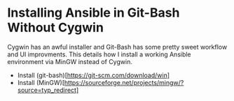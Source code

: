# Installing Ansible in Git-Bash Without Cygwin

Cygwin has an awful installer and Git-Bash has some pretty sweet workflow and UI improvments. This details how I install a working Ansible environment via MinGW instead of Cygwin.

* Install (git-bash)[https://git-scm.com/download/win]
* Install (MinGW)[https://sourceforge.net/projects/mingw/?source=typ_redirect]